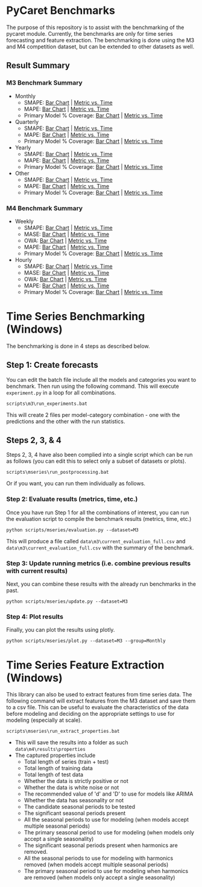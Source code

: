# PyCaret Benchmarks

The purpose of this repository is to assist with the benchmarking of the pycaret module. Currently, the benchmarks are only for time series forecasting and feature extraction. The benchmarking is done using the M3 and M4 competition dataset, but can be extended to other datasets as well.

## Result Summary

### M3 Benchmark Summary 
- Monthly
  - SMAPE: [Bar Chart](https://htmlpreview.github.io/?https://github.com/pycaret/benchmarks/blob/main/data/m3/M3_Monthly_smape.html) | [Metric vs. Time](https://htmlpreview.github.io/?https://github.com/pycaret/benchmarks/blob/main/data/m3/M3_Monthly_smape_vs_time.html)
  - MAPE: [Bar Chart](https://htmlpreview.github.io/?https://github.com/pycaret/benchmarks/blob/main/data/m3/M3_Monthly_mape.html) | [Metric vs. Time](https://htmlpreview.github.io/?https://github.com/pycaret/benchmarks/blob/main/data/m3/M3_Monthly_mape_vs_time.html)
  - Primary Model % Coverage: [Bar Chart](https://htmlpreview.github.io/?https://github.com/pycaret/benchmarks/blob/main/data/m3/M3_Monthly_primary_model_per.html) | [Metric vs. Time](https://htmlpreview.github.io/?https://github.com/pycaret/benchmarks/blob/main/data/m3/M3_Monthly_primary_model_per_vs_time.html)
- Quarterly
  - SMAPE: [Bar Chart](https://htmlpreview.github.io/?https://github.com/pycaret/benchmarks/blob/main/data/m3/M3_Quarterly_smape.html) | [Metric vs. Time](https://htmlpreview.github.io/?https://github.com/pycaret/benchmarks/blob/main/data/m3/M3_Quarterly_smape_vs_time.html)
  - MAPE: [Bar Chart](https://htmlpreview.github.io/?https://github.com/pycaret/benchmarks/blob/main/data/m3/M3_Quarterly_mape.html) | [Metric vs. Time](https://htmlpreview.github.io/?https://github.com/pycaret/benchmarks/blob/main/data/m3/M3_Quarterly_mape_vs_time.html)
  - Primary Model % Coverage: [Bar Chart](https://htmlpreview.github.io/?https://github.com/pycaret/benchmarks/blob/main/data/m3/M3_Quarterly_primary_model_per.html) | [Metric vs. Time](https://htmlpreview.github.io/?https://github.com/pycaret/benchmarks/blob/main/data/m3/M3_Quarterly_primary_model_per_vs_time.html)
- Yearly
  - SMAPE: [Bar Chart](https://htmlpreview.github.io/?https://github.com/pycaret/benchmarks/blob/main/data/m3/M3_Yearly_smape.html) | [Metric vs. Time](https://htmlpreview.github.io/?https://github.com/pycaret/benchmarks/blob/main/data/m3/M3_Yearly_smape_vs_time.html)
  - MAPE: [Bar Chart](https://htmlpreview.github.io/?https://github.com/pycaret/benchmarks/blob/main/data/m3/M3_Yearly_mape.html) | [Metric vs. Time](https://htmlpreview.github.io/?https://github.com/pycaret/benchmarks/blob/main/data/m3/M3_Yearly_mape_vs_time.html)
  - Primary Model % Coverage: [Bar Chart](https://htmlpreview.github.io/?https://github.com/pycaret/benchmarks/blob/main/data/m3/M3_Yearly_primary_model_per.html) | [Metric vs. Time](https://htmlpreview.github.io/?https://github.com/pycaret/benchmarks/blob/main/data/m3/M3_Yearly_primary_model_per_vs_time.html)
- Other
  - SMAPE: [Bar Chart](https://htmlpreview.github.io/?https://github.com/pycaret/benchmarks/blob/main/data/m3/M3_Other_smape.html) | [Metric vs. Time](https://htmlpreview.github.io/?https://github.com/pycaret/benchmarks/blob/main/data/m3/M3_Other_smape_vs_time.html)
  - MAPE: [Bar Chart](https://htmlpreview.github.io/?https://github.com/pycaret/benchmarks/blob/main/data/m3/M3_Other_mape.html) | [Metric vs. Time](https://htmlpreview.github.io/?https://github.com/pycaret/benchmarks/blob/main/data/m3/M3_Other_mape_vs_time.html)
  - Primary Model % Coverage: [Bar Chart](https://htmlpreview.github.io/?https://github.com/pycaret/benchmarks/blob/main/data/m3/M3_Other_primary_model_per.html) | [Metric vs. Time](https://htmlpreview.github.io/?https://github.com/pycaret/benchmarks/blob/main/data/m3/M3_Other_primary_model_per_vs_time.html)

### M4 Benchmark Summary
- Weekly
  - SMAPE: [Bar Chart](https://htmlpreview.github.io/?https://github.com/pycaret/benchmarks/blob/main/data/m4/M4_Weekly_smape.html) | [Metric vs. Time](https://htmlpreview.github.io/?https://github.com/pycaret/benchmarks/blob/main/data/m4/M4_Weekly_smape_vs_time.html)
  - MASE: [Bar Chart](https://htmlpreview.github.io/?https://github.com/pycaret/benchmarks/blob/main/data/m4/M4_Weekly_mase.html) | [Metric vs. Time](https://htmlpreview.github.io/?https://github.com/pycaret/benchmarks/blob/main/data/m4/M4_Weekly_mase_vs_time.html)
  - OWA: [Bar Chart](https://htmlpreview.github.io/?https://github.com/pycaret/benchmarks/blob/main/data/m4/M4_Weekly_owa.html) | [Metric vs. Time](https://htmlpreview.github.io/?https://github.com/pycaret/benchmarks/blob/main/data/m4/M4_Weekly_owa_vs_time.html)
  - MAPE: [Bar Chart](https://htmlpreview.github.io/?https://github.com/pycaret/benchmarks/blob/main/data/m4/M4_Weekly_mape.html) | [Metric vs. Time](https://htmlpreview.github.io/?https://github.com/pycaret/benchmarks/blob/main/data/m4/M4_Weekly_mape_vs_time.html)
  - Primary Model % Coverage: [Bar Chart](https://htmlpreview.github.io/?https://github.com/pycaret/benchmarks/blob/main/data/m4/M4_Weekly_primary_model_per.html) | [Metric vs. Time](https://htmlpreview.github.io/?https://github.com/pycaret/benchmarks/blob/main/data/m4/M4_Weekly_primary_model_per_vs_time.html)
- Hourly
  - SMAPE: [Bar Chart](https://htmlpreview.github.io/?https://github.com/pycaret/benchmarks/blob/main/data/m4/M4_Hourly_smape.html) | [Metric vs. Time](https://htmlpreview.github.io/?https://github.com/pycaret/benchmarks/blob/main/data/m4/M4_Hourly_smape_vs_time.html)
  - MASE: [Bar Chart](https://htmlpreview.github.io/?https://github.com/pycaret/benchmarks/blob/main/data/m4/M4_Hourly_mase.html) | [Metric vs. Time](https://htmlpreview.github.io/?https://github.com/pycaret/benchmarks/blob/main/data/m4/M4_Hourly_mase_vs_time.html)
  - OWA: [Bar Chart](https://htmlpreview.github.io/?https://github.com/pycaret/benchmarks/blob/main/data/m4/M4_Hourly_owa.html) | [Metric vs. Time](https://htmlpreview.github.io/?https://github.com/pycaret/benchmarks/blob/main/data/m4/M4_Hourly_owa_vs_time.html)
  - MAPE: [Bar Chart](https://htmlpreview.github.io/?https://github.com/pycaret/benchmarks/blob/main/data/m4/M4_Hourly_mape.html) | [Metric vs. Time](https://htmlpreview.github.io/?https://github.com/pycaret/benchmarks/blob/main/data/m4/M4_Hourly_mape_vs_time.html)
  - Primary Model % Coverage: [Bar Chart](https://htmlpreview.github.io/?https://github.com/pycaret/benchmarks/blob/main/data/m4/M4_Hourly_primary_model_per.html) | [Metric vs. Time](https://htmlpreview.github.io/?https://github.com/pycaret/benchmarks/blob/main/data/m4/M4_Hourly_primary_model_per_vs_time.html)

# Time Series Benchmarking (Windows)

The benchmarking is done in 4 steps as described below.

## Step 1: Create forecasts

You can edit the batch file include all the models and categories you want to benchmark. Then run using the following command. This will execute `experiment.py` in a loop for all combinations.

```
scripts\m3\run_experiments.bat
```

This will create 2 files per model-category combination - one with the predictions and the other with the run statistics.

## Steps 2, 3, & 4

Steps 2, 3, 4 have also been complied into a single script which can be run as follows (you can edit this to select only a subset of datasets or plots).

```
scripts\mseries\run_postprocessing.bat
```

Or if you want, you can run them individually as follows.

### Step 2: Evaluate results (metrics, time, etc.)

Once you have run Step 1 for all the combinations of interest, you can run the evaluation script to compile the benchmark results (metrics, time, etc.)

```
python scripts/mseries/evaluation.py --dataset=M3
```

This will produce a file called `data\m3\current_evaluation_full.csv` and `data\m3\current_evaluation_full.csv` with the summary of the benchmark.

### Step 3: Update running metrics (i.e. combine previous results with current results)

Next, you can combine these results with the already run benchmarks in the past.

```
python scripts/mseries/update.py --dataset=M3
```

### Step 4: Plot results

Finally, you can plot the results using plotly.

```
python scripts/mseries/plot.py --dataset=M3 --group=Monthly
```


# Time Series Feature Extraction (Windows)

This library can also be used to extract features from time series data. The following command will extract features from the M3 dataset and save them to a csv file. This can be useful to evaluate the characteristics of the data before modeling and deciding on the appropriate settings to use for modeling (especially at scale).

```
scripts\mseries\run_extract_properties.bat
```

* This will save the results into a folder as such `data\m4\results\properties`
* The captured properties include
    - Total length of series (train + test)
    - Total length of training data
    - Total length of test data
    - Whether the data is strictly positive or not
    - Whether the data is white noise or not
    - The recommended value of 'd' and 'D' to use for models like ARIMA
    - Whether the data has seasonality or not
    - The candidate seasonal periods to be tested
    - The significant seasonal periods present
    - All the seasonal periods to use for modeling (when models accept multiple seasonal periods)
    - The primary seasonal period to use for modeling (when models only accept a single seasonality)
    - The significant seasonal periods present when harmonics are removed.
    - All the seasonal periods to use for modeling with harmonics removed (when models accept multiple seasonal periods)
    - The primary seasonal period to use for modeling when harmonics are removed (when models only accept a single seasonality)
